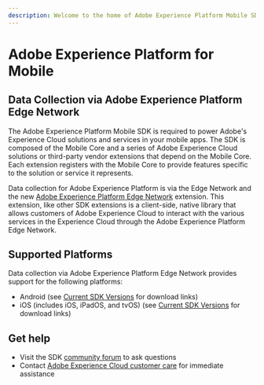 ```yaml
---
description: Welcome to the home of Adobe Experience Platform Mobile SDK documentation.
---
```


# Adobe Experience Platform for Mobile

## Data Collection via Adobe Experience Platform Edge Network

The Adobe Experience Platform Mobile SDK is required to power Adobe's Experience Cloud solutions and services in your mobile apps. The SDK is composed of the Mobile Core and a series of Adobe Experience Cloud solutions or third-party vendor extensions that depend on the Mobile Core. Each extension registers with the Mobile Core to provide features specific to the solution or service it represents.

Data collection for Adobe Experience Platform is via the Edge Network and the new [Adobe Experience Platform Edge Network](using-mobile-extensions/adobe-edge/) extension. This extension, like other SDK extensions is a client-side, native library that allows customers of Adobe Experience Cloud to interact with the various services in the Experience Cloud through the Adobe Experience Platform Edge Network. 

## Supported Platforms

Data collection via Adobe Experience Platform Edge Network provides support for the following platforms:

* Android \(see [Current SDK Versions](current-sdk-versions.md) for download links\)
* iOS \(includes iOS, iPadOS, and tvOS\) \(see [Current SDK Versions](current-sdk-versions.md) for download links\)

## Get help

* Visit the SDK [community forum](https://forums.adobe.com/community/experience-cloud/platform/launch/sdk) to ask questions
* Contact [Adobe Experience Cloud customer care](https://helpx.adobe.com/contact/enterprise-support.ec.html) for immediate assistance

